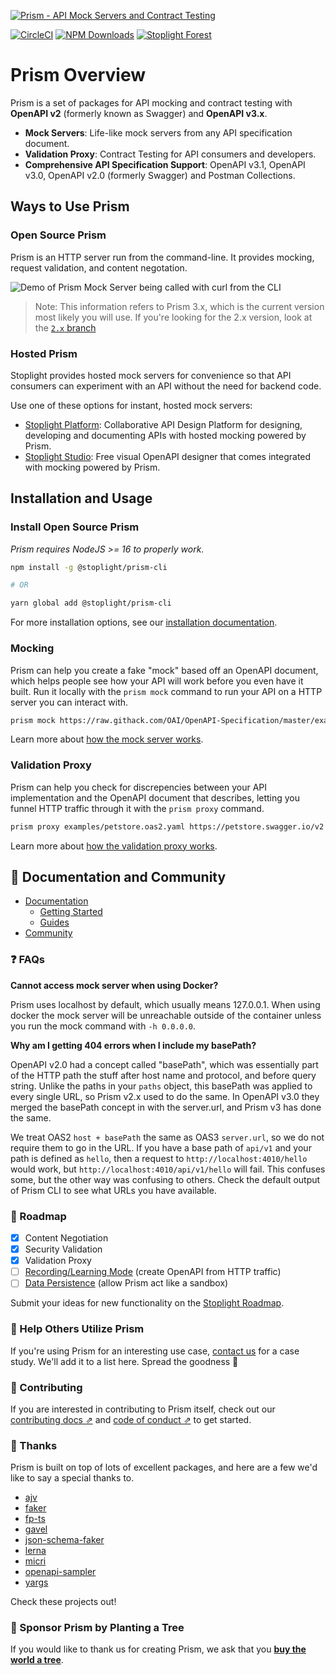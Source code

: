 [![Prism - API Mock Servers and Contract Testing](examples/readme-header.svg)][mocking_landing_page]

[![CircleCI][circle_ci_image]][circle_ci]
[![NPM Downloads][npm_image]][npm]
[![Stoplight Forest](https://img.shields.io/ecologi/trees/stoplightinc)][stoplight_forest]

# Prism Overview

Prism is a set of packages for API mocking and contract testing with **OpenAPI v2** (formerly known as Swagger) and **OpenAPI v3.x**.

- **Mock Servers**: Life-like mock servers from any API specification document.
- **Validation Proxy**: Contract Testing for API consumers and developers.
- **Comprehensive API Specification Support**: OpenAPI v3.1, OpenAPI v3.0, OpenAPI v2.0 (formerly Swagger) and Postman Collections.

## Ways to Use Prism

### Open Source Prism

Prism is an HTTP server run from the command-line. It provides mocking, request validation, and content negotation. 

![Demo of Prism Mock Server being called with curl from the CLI](./examples/prism-cli.svg)

> Note: This information refers to Prism 3.x, which is the current version most likely you will use. If you're looking for the 2.x version, look at the [`2.x` branch][2.x]

### Hosted Prism

Stoplight provides hosted mock servers for convenience so that API consumers can experiment with an API without the need for backend code.

Use one of these options for instant, hosted mock servers:

- [Stoplight Platform](https://stoplight.io/?utm_source=github.com&utm_medium=referral&utm_campaign=github_repo_prism): Collaborative API Design Platform for designing, developing and documenting APIs with hosted mocking powered by Prism.
- [Stoplight Studio](https://stoplight.io/studio/?utm_source=github.com&utm_medium=referral&utm_campaign=github_repo_prism): Free visual OpenAPI designer that comes integrated with mocking powered by Prism.

## Installation and Usage

### Install Open Source Prism

_Prism requires NodeJS >= 16 to properly work._

```bash
npm install -g @stoplight/prism-cli

# OR

yarn global add @stoplight/prism-cli
```

For more installation options, see our [installation documentation](./docs/getting-started/01-installation.md).

### Mocking

Prism can help you create a fake "mock" based off an OpenAPI document, which helps people see how your API will work before you even have it built. Run it locally with the `prism mock` command to run your API on a HTTP server you can interact with.

```bash
prism mock https://raw.githack.com/OAI/OpenAPI-Specification/master/examples/v3.0/petstore-expanded.yaml
```

Learn more about [how the mock server works](docs/guides/01-mocking.md).

### Validation Proxy

Prism can help you check for discrepencies between your API implementation and the OpenAPI document that describes, letting you funnel HTTP traffic through it with the `prism proxy` command.

```bash
prism proxy examples/petstore.oas2.yaml https://petstore.swagger.io/v2
```

Learn more about [how the validation proxy works](docs/guides/03-validation-proxy.md).

## 📖 Documentation and Community

- [Documentation](https://doc.stoplight.io/docs/prism)
  - [Getting Started](./docs/getting-started/01-installation.md)
  - [Guides](./docs/guides/01-mocking.md)
- [Community](https://github.com/stoplightio/prism/discussions)

### ❓ FAQs

**Cannot access mock server when using Docker?**

Prism uses localhost by default, which usually means 127.0.0.1. When using docker the mock server will
be unreachable outside of the container unless you run the mock command with `-h 0.0.0.0`.

**Why am I getting 404 errors when I include my basePath?**

OpenAPI v2.0 had a concept called "basePath", which was essentially part of the HTTP path the stuff
after host name and protocol, and before query string. Unlike the paths in your `paths` object, this
basePath was applied to every single URL, so Prism v2.x used to do the same. In OpenAPI v3.0 they
merged the basePath concept in with the server.url, and Prism v3 has done the same.

We treat OAS2 `host + basePath` the same as OAS3 `server.url`, so we do not require them to go in
the URL. If you have a base path of `api/v1` and your path is defined as `hello`, then a request to
`http://localhost:4010/hello` would work, but `http://localhost:4010/api/v1/hello` will fail. This
confuses some, but the other way was confusing to others. Check the default output of Prism CLI to
see what URLs you have available.

### 🚧 Roadmap

- [x] Content Negotiation
- [x] Security Validation
- [x] Validation Proxy
- [ ] [Recording/Learning Mode](https://roadmap.stoplight.io/c/66-learning-recording?utm_source=github&utm_medium=prism&utm_campaign=readme) (create OpenAPI from HTTP traffic)
- [ ] [Data Persistence](https://roadmap.stoplight.io/c/50-persisted-mock-data?utm_source=github&utm_medium=prism&utm_campaign=readme) (allow Prism act like a sandbox)

Submit your ideas for new functionality on the [Stoplight Roadmap](https://roadmap.stoplight.io/?utm_source=github&utm_medium=prism&utm_campaign=readme).

### 🏁 Help Others Utilize Prism

If you're using Prism for an interesting use case, [contact us](mailto:growth@stoplight.io) for a case study. We'll add it to a list here. Spread the goodness 🎉

### 👏 Contributing

If you are interested in contributing to Prism itself, check out our [contributing docs ⇗][contributing] and [code of conduct ⇗][code_of_conduct] to get started.

### 🎉 Thanks

Prism is built on top of lots of excellent packages, and here are a few we'd like to say a special thanks to.

- [ajv](https://www.npmjs.com/package/ajv)
- [faker](https://www.npmjs.com/package/@faker-js/faker)
- [fp-ts](https://www.npmjs.com/package/fp-ts)
- [gavel](https://www.npmjs.com/package/gavel)
- [json-schema-faker](https://www.npmjs.com/package/json-schema-faker)
- [lerna](https://www.npmjs.com/package/lerna)
- [micri](https://www.npmjs.com/package/micri)
- [openapi-sampler](https://www.npmjs.com/package/openapi-sampler)
- [yargs](https://www.npmjs.com/package/yargs)

Check these projects out!

### 🌲 Sponsor Prism by Planting a Tree

If you would like to thank us for creating Prism, we ask that you [**buy the world a tree**](https://ecologi.com/stoplightinc).

[code_of_conduct]: CODE_OF_CONDUCT.md
[contributing]: CONTRIBUTING.md
[download-release]: https://github.com/stoplightio/prism/releases/latest
[core]: https://www.npmjs.com/package/@stoplight/prism-core
[http]: https://www.npmjs.com/package/@stoplight/prism-http
[http-server]: https://www.npmjs.com/package/@stoplight/prism-http-server
[cli]: https://www.npmjs.com/package/@stoplight/prism-cli
[cli-docs]: ./docs/getting-started/03-cli.md
[2.x]: https://github.com/stoplightio/prism/tree/2.x
[http-docs]: packages/http/README.md
[mocking_landing_page]: https://stoplight.io/api-mocking?utm_source=github.com&utm_medium=referral&utm_campaign=github_repo_prism
[circle_ci]: https://circleci.com/gh/stoplightio/prism
[circle_ci_image]: https://img.shields.io/circleci/build/github/stoplightio/prism/master
[npm]: https://www.npmjs.com/package/@stoplight/prism-cli
[npm_image]: https://img.shields.io/npm/dw/@stoplight/prism-http?color=blue
[stoplight_forest]: https://ecologi.com/stoplightinc
